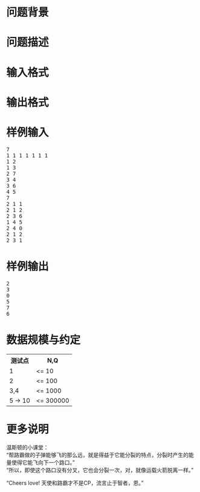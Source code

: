 

# 问题背景



# 问题描述



# 输入格式



# 输出格式



# 样例输入


<pre>7
1 1 1 1 1 1 1
1 2
1 3
2 7
3 4
3 6
4 5
7
2 1 1
2 1 2
2 3 6
1 4 5
2 4 0
2 1 2
2 3 1
</pre>

# 样例输出


<pre>2
3
0
5
7
6
</pre>

# 数据规模与约定


<table botder="1">
<tbody>
<tr>
<th>
测试点
</th>
<th>
N,Q
</th>
</tr>
<tr>
<td>
1
</td>
<td>
&lt;= 10
</td>
</tr>
<tr>
<td>
2
</td>
<td>
&lt;= 100
</td>
</tr>
<tr>
<td>
3,4
</td>
<td>
&lt;= 1000
</td>
</tr>
<tr>
<td>
5 -&gt; 10
</td>
<td>
&lt;= 300000
</td>
</tr>
</tbody>
</table>

# 更多说明


<p>
温斯顿的小课堂：<br/>
“帮路霸做的子弹能够飞的那么远，就是得益于它能分裂的特点，分裂时产生的能量使得它能飞向下一个路口。”<br/>
“所以，即使这个路口没有分叉，它也会分裂一次，对，就像运载火箭脱离一样。”
</p>
<p>
“Cheers love! 天使和路霸才不是CP，流言止于智者，恩。”
</p>
